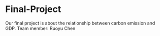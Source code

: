 # Final-Project
Our final project is about the relationship between carbon emission and GDP. 
Team member: Ruoyu Chen
